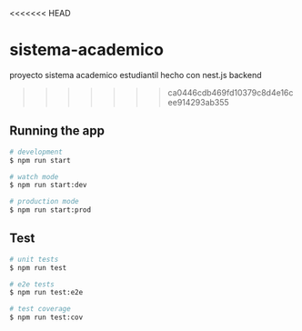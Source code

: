 <<<<<<< HEAD
# sistema-academico
proyecto sistema academico estudiantil hecho con nest.js backend
>>>>>>> ca0446cdb469fd10379c8d4e16cee914293ab355

## Running the app

```bash
# development
$ npm run start

# watch mode
$ npm run start:dev

# production mode
$ npm run start:prod
```

## Test

```bash
# unit tests
$ npm run test

# e2e tests
$ npm run test:e2e

# test coverage
$ npm run test:cov